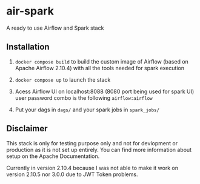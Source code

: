 # air-spark
A ready to use Airflow and Spark stack

## Installation

1. `docker compose build` to build the custom image of Airflow (based on Apache Airflow 2.10.4) with all the tools needed for spark execution

2. `docker compose up` to launch the stack

3. Acess Airflow UI on localhost:8088 (8080 port being used for spark UI) user password combo is the following `airflow:airflow`

4. Put your dags in `dags/` and your spark jobs in `spark_jobs/`

## Disclaimer

This stack is only for testing purpose only and not for devlopment or production as it is not set up entirely. You can find more information about setup on the Apache Documentation.

Currently in version 2.10.4 because I was not able to make it work on version 2.10.5 nor 3.0.0 due to JWT Token problems.

